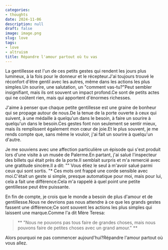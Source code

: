 ```yaml
---
categories:
- thoughts
date: 2024-11-06
description: null
draft: false
image: image.png
slug: love
tags:
- love
- altruism
title: Répandre l'amour partout où tu vas
---
```


La gentillesse est l'un de ces petits gestes qui rendent les jours plus lumineux, à la fois pour le donneur et le récepteur.J'ai toujours trouvé le réconfort d'être gentil avec les autres, même dans les actions les plus simples.Un sourire, une salutation, un "comment vas-tu?"Peut sembler insignifiant, mais ils ont souvent un impact profond.Ce sont de petits actes qui ne coûtent rien, mais qui apportent d'énormes richesses.

J'aime à penser que chaque petite gentillesse est une graine de bonheur qui se propage autour de nous.De la tenue de la porte ouverte à ceux qui suivent, à une médaille à quelqu'un dans le besoin, à faire un sourire à quelqu'un dans le besoin.Ces gestes font non seulement se sentir mieux, mais ils remplissent également mon cœur de joie.Et le plus souvent, je me rends compte que, sans même le vouloir, j'ai fait un sourire à quelqu'un d'autre.

Je me souviens avec une affection particulière un épisode qui s'est produit lors d'une visite à un musée de Palerme.En partant, j'ai salué l'inspecteur des billets qui était près de la porte.Il semblait surpris et m'a remercié avec une gratitude sincère.Il a dit: "" Vous étiez le seul à m'avoir salué parmi ceux qui sont sortis. "* Ces mots ont frappé une corde sensible avec moi.C'était un geste si simple, presque automatique pour moi, mais pour lui, cela a fait une différence.Cela m'a rappelé à quel point une petite gentillesse peut être puissante.

En fin de compte, je crois que le monde a besoin de plus d'amour et de gentillesse.Nous ne devrions pas nous attendre à ce que les grands gestes fassent une différence;Ce sont souvent les actions les plus simples qui laissent une marque.Comme l'a dit Mère Teresa:

> ** "Nous ne pouvons pas tous faire de grandes choses, mais nous pouvons faire de petites choses avec un grand amour." **

Alors pourquoi ne pas commencer aujourd'hui?Répandre l'amour partout où vous allez.